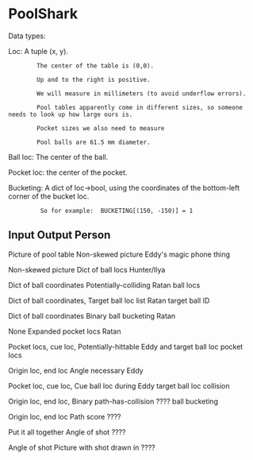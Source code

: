 # PoolShark

Data types:

  Loc:      A tuple (x, y).
  
            The center of the table is (0,0).
            
            Up and to the right is positive.
            
            We will measure in millimeters (to avoid underflow errors).
            
            Pool tables apparently come in different sizes, so someone needs to look up how large ours is.
            
            Pocket sizes we also need to measure
            
            Pool balls are 61.5 mm diameter.
            
  Ball loc: The center of the ball.
  
  Pocket loc: the center of the pocket.
  
  Bucketing: A dict of loc->bool, using the coordinates of the bottom-left corner of the bucket loc.
  
             So for example:  BUCKETING[(150, -150)] = 1


Input                         Output                        Person
--------------------------------------------------------------------------------------
Picture of pool table         Non-skewed picture            Eddy's magic phone thing

Non-skewed picture            Dict of ball locs             Hunter/Ilya

Dict of ball coordinates      Potentially-colliding         Ratan
                                ball locs           

Dict of ball coordinates,     Target ball loc list          Ratan
  target ball ID       

Dict of ball coordinates      Binary ball bucketing         Ratan

None                          Expanded pocket locs          Ratan

Pocket locs, cue loc,         Potentially-hittable          Eddy
  and target ball loc           pocket locs

Origin loc, end loc           Angle necessary               Eddy

Pocket loc, cue loc,          Cue ball loc during           Eddy
  target ball loc               collision
  
Origin loc, end loc,          Binary path-has-collision     ????
  ball bucketing
  
Origin loc, end loc           Path score                    ????

Put it all together           Angle of shot                 ????

Angle of shot                 Picture with shot drawn in    ????
